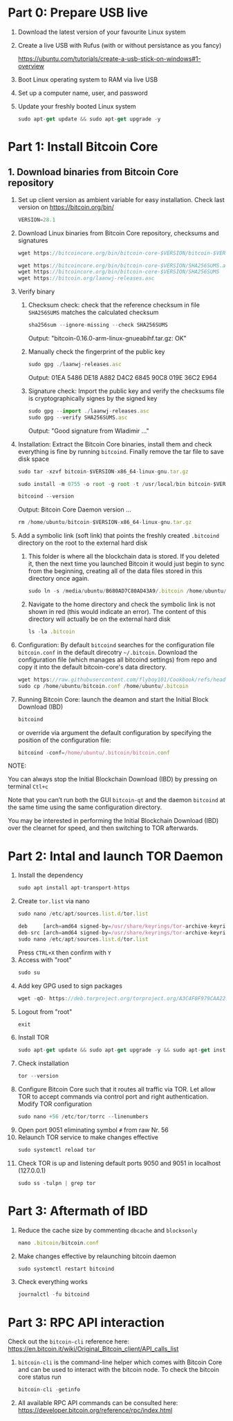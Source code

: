 # Part 0: Prepare USB live
1. Download the latest version of your favourite Linux system
   
2. Create a live USB with Rufus (with or without persistance as you fancy)
   
   https://ubuntu.com/tutorials/create-a-usb-stick-on-windows#1-overview

3. Boot Linux operating system to RAM via live USB
   
4. Set up a computer name, user, and password 

5. Update your freshly booted Linux system
   ```js
   sudo apt-get update && sudo apt-get upgrade -y
   ```

# Part 1: Install Bitcoin Core

## 1. Download binaries from Bitcoin Core repository
1. Set up client version as ambient variable for easy installation. Check last version on https://bitcoin.org/bin/
   ```js
   VERSION=28.1
   ```
     
2. Download Linux binaries from Bitcoin Core repository, checksums and signatures
   ```js
   wget https://bitcoincore.org/bin/bitcoin-core-$VERSION/bitcoin-$VERSION-x86_64-linux-gnu.tar.gz
   ```
   ```js
   wget https://bitcoincore.org/bin/bitcoin-core-$VERSION/SHA256SUMS.asc
   wget https://bitcoincore.org/bin/bitcoin-core-$VERSION/SHA256SUMS
   wget https://bitcoin.org/laanwj-releases.asc
   ```

3. Verify binary
   1. Checksum check: check that the reference checksum in file `SHA256SUMS` matches the calculated checksum
      ```js
      sha256sum --ignore-missing --check SHA256SUMS
      ```
      Output: "bitcoin-0.16.0-arm-linux-gnueabihf.tar.gz: OK"

   2. Manually check the fingerprint of the public key
      ```js
      sudo gpg ./laanwj-releases.asc
      ```
      Output: 01EA 5486 DE18 A882 D4C2  6845 90C8 019E 36C2 E964
   3. Signature check: Import the public key and verify the checksums file is cryptographically signes by the signed key
      ```js
      sudo gpg --import ./laanwj-releases.asc
      sudo gpg --verify SHA256SUMS.asc
      ```
      Output: "Good signature from Wladimir ..."

4. Installation: Extract the Bitcoin Core binaries, install them and check everything is fine by running `bitcoind`. Finally remove the tar file to save disk space
   ```js
   sudo tar -xzvf bitcoin-$VERSION-x86_64-linux-gnu.tar.gz
   ```
   ```js
   sudo install -m 0755 -o root -g root -t /usr/local/bin bitcoin-$VERSION/bin/bitcoin-cli bitcoin-$VERSION/bin/bitcoind
   ```
   ```js
   bitcoind --version
   ```
   Output: Bitcoin Core Daemon version ...
   ```js
   rm /home/ubuntu/bitcoin-$VERSION-x86_64-linux-gnu.tar.gz
   ```

5. Add a symbolic link (soft link) that points the freshly created `.bitcoind` directory on the root to the external hard disk 
   1. This folder is where all the blockchain data is stored. If you deleted it, then the next time you launched Bitcoin it would just begin to sync from the beginning, creating all of the data files stored in this directory once again. 
      ```js
      sudo ln -s /media/ubuntu/B680AD7C80AD43A9/.bitcoin /home/ubuntu/.bitcoin
      ```
   2. Navigate to the home directory and check the symbolic link is not shown in red (this would indicate an error). The content of this directory will actually be on the external hard disk
      ```js
      ls -la .bitcoin
      ```

6. Configuration: By default `bitcoind` searches for the configuration file `bitcoin.conf` in the default direcotry `~/.bitcoin`. Download the configuration file (which manages all bitcoind settings) from repo and copy it into the default bitcoin-core's data directory. 
   ```js
   wget https://raw.githubusercontent.com/flyboy101/Cookbook/refs/heads/master/bitcoin.conf
   sudo cp /home/ubuntu/bitcoin.conf /home/ubuntu/.bitcoin
   ```
   
7. Running Bitcoin Core: launch the deamon and start the Initial Block Download (IBD)
    ```js
    bitcoind
    ```
    or override via argument the default configuration by specifying the position of the configuration file:
    ```js
    bitcoind -conf=/home/ubuntu/.bitcoin/bitcoin.conf
    ```

NOTE:

You can always stop the Initial Blockchain Download (IBD) by pressing on terminal `Ctl+c`
   
Note that you can’t run both the GUI `bitcoin-qt` and the daemon `bitcoind` at the same time using the same configuration directory.

You may be interested in performing the Initial Blockchain Download (IBD) over the clearnet for speed, and then switching to TOR afterwards.


# Part 2: Intal and launch TOR Daemon 
1. Install the dependency
   ```js
   sudo apt install apt-transport-https
   ```
2. Create `tor.list` via nano
   ```js
   sudo nano /etc/apt/sources.list.d/tor.list
   ```
   ```js   
   deb     [arch=amd64 signed-by=/usr/share/keyrings/tor-archive-keyring.gpg] https://deb.torproject.org/torproject.org jammy main
   deb-src [arch=amd64 signed-by=/usr/share/keyrings/tor-archive-keyring.gpg] https://deb.torproject.org/torproject.org jammy main
   sudo nano /etc/apt/sources.list.d/tor.list
   ```
   Press `CTRL+X` then confirm with `Y`
3. Access with "root"
   ```js
   sudo su
   ```
4. Add key GPG used to sign packages
   ```js   
   wget -qO- https://deb.torproject.org/torproject.org/A3C4F0F979CAA22CDBA8F512EE8CBC9E886DDD89.asc | gpg --dearmor | tee /usr/share/keyrings/tor-archive-keyring.gpg >/dev/null
   ```
5. Logout from "root" 
   ```js
   exit
   ```
6. Install TOR
   ```js
   sudo apt-get update && sudo apt-get upgrade -y && sudo apt-get install -y tor deb.torproject.org-keyring
   ```
7. Check installation
   ```js
   tor --version
   ```   
8. Configure Bitcoin Core such that it routes all traffic via TOR. Let allow TOR to accept commands via control port and right authentication. Modify TOR configuration
   ```js
   sudo nano +56 /etc/tor/torrc --linenumbers
   ```   
9. Open port 9051 eliminating symbol `#` from raw Nr. 56
10. Relaunch TOR service to make changes effective 
    ```js
    sudo systemctl reload tor
    ```
11. Check TOR is up and listening default ports 9050 and 9051 in localhost (127.0.0.1)
    ```js
    sudo ss -tulpn | grep tor
    ```

# Part 3: Aftermath of IBD
1. Reduce the cache size by commenting `dbcache` and `blocksonly`
   ```js
   nano .bitcoin/bitcoin.conf
   ```
2. Make changes effective by relaunching bitcoin daemon
   ```js
   sudo systemctl restart bitcoind
   ```
3. Check everything works
   ```js
   journalctl -fu bitcoind
   ```




# Part 3: RPC API interaction
Check out the `bitcoin-cli` reference here: https://en.bitcoin.it/wiki/Original_Bitcoin_client/API_calls_list
1. `bitcoin-cli` is the command-line helper which comes with Bitcoin Core and can be used to interact with the bitcoin node. To check the bitcoin core status run
   ```js
   bitcoin-cli -getinfo
   ```
   
2. All available RPC API commands can be consulted here:
   https://developer.bitcoin.org/reference/rpc/index.html
   
